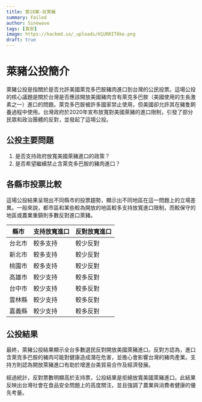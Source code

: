 ```yaml
---
title: 第18案-反萊豬
summary: Failed
author: Sinewave
tags: [食安]
image: https://hackmd.io/_uploads/H1URRIT8ke.png
draft: true
---
```





 # 萊豬公投簡介

萊豬公投是指關於是否允許美國萊克多巴胺豬肉進口到台灣的公民投票。這場公投的核心議題是關於台灣是否應該開放美國豬肉含有萊克多巴胺（美國使用的生長激素之一）進口的問題。萊克多巴胺被許多國家禁止使用，但美國卻允許其在豬隻飼養過程中使用。台灣政府於2020年宣布放寬對美國萊豬的進口限制，引發了部分民眾和政治團體的反對，並發起了這場公投。

## 公投主要問題

1. 是否支持政府放寬美國萊豬進口的政策？
2. 是否希望繼續禁止含萊克多巴胺的豬肉進口？

## 各縣市投票比較

這場公投結果呈現出不同縣市的投票趨勢，顯示出不同地區在這一問題上的立場差異。一般來說，都市區和某些較為開放的地區較多支持放寬進口限制，而較保守的地區或農業重鎮則多數反對進口萊豬。

| 縣市   | 支持放寬進口 | 反對放寬進口 |
|--------|--------------|--------------|
| 台北市 | 較多支持     | 較少反對     |
| 新北市 | 較多支持     | 較少反對     |
| 桃園市 | 較多支持     | 較少反對     |
| 高雄市 | 較少支持     | 較多反對     |
| 台中市 | 較少支持     | 較多反對     |
| 雲林縣 | 較少支持     | 較多反對     |
| 嘉義縣 | 較少支持     | 較多反對     |

## 公投結果

最終，萊豬公投結果顯示全台多數選民反對開放美國萊豬進口。反對方認為，進口含萊克多巴胺的豬肉可能對健康造成潛在危害，並擔心會影響台灣的豬肉產業。支持方則認為開放萊豬進口有助於增進台美貿易合作及經濟發展。

經過統計，反對票數明顯高於支持票，公投結果是拒絕放寬美國萊豬進口。此結果反映出台灣社會在食品安全問題上的高度關注，並且強調了農業與消費者健康的優先考量。






